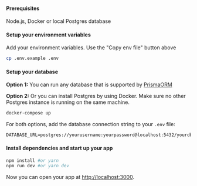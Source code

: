 #### Prerequisites
Node.js, Docker or local Postgres database
#### Setup your environment variables
Add your environment variables. Use the "Copy env file" button above
```bash
cp .env.example .env
```

#### Setup your database
**Option 1:** You can run any database that is supported by [PrismaORM](https://www.prisma.io/)

**Option 2:** Or you can install Postgres by using Docker. Make sure no other Postgres instance is running on the same machine.
```bash
docker-compose up
```
For both options, add the database connection string to your `.env` file:
```dotenv
DATABASE_URL=postgres://yourusername:yourpassword@localhost:5432/yourdb
```

#### Install dependencies and start up your app
```bash
npm install #or yarn
npm run dev #or yarn dev
```
Now you can open your app at [http://localhost:3000](http://localhost:3000).
